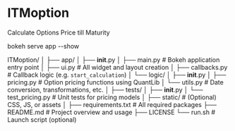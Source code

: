 # ITMoption
Calculate Options Price till Maturity

bokeh serve app --show

ITMoption/
│
├── app/
│   ├── __init__.py
│   ├── main.py                  # Bokeh application entry point
│   ├── ui.py                    # All widget and layout creation
│   ├── callbacks.py             # Callback logic (e.g. `start_calculation`)
│   └── logic/
│       ├── __init__.py
│       ├── pricing.py           # Option pricing functions using QuantLib
│       └── utils.py             # Date conversion, transformations, etc.
│
├── tests/
│   ├── __init__.py
│   └── test_pricing.py          # Unit tests for pricing models
│
├── static/                      # (Optional) CSS, JS, or assets
│
├── requirements.txt             # All required packages
├── README.md                    # Project overview and usage
├── LICENSE
└── run.sh                       # Launch script (optional)


